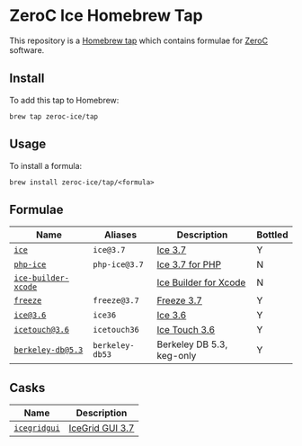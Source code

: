 # ZeroC Ice Homebrew Tap

This repository is a [Homebrew tap](https://github.com/Homebrew/brew/blob/master/docs/brew-tap.md) which contains formulae for [ZeroC](https://zeroc.com/) software.

## Install

To add this tap to Homebrew:
```
brew tap zeroc-ice/tap
```

## Usage

To install a formula:
```
brew install zeroc-ice/tap/<formula>
```

## Formulae

| Name                                                | Aliases         | Description                                                                                    | Bottled |
| --------------------------------------------------- | --------------- | ---------------------------------------------------------------------------------------------- | ------- |
| [`ice`](Formula/ice.rb)                             | `ice@3.7`       | [Ice 3.7](https://doc.zeroc.com/display/Ice37/Using+the+macOS+Binary+Distribution)             | Y       |
| [`php-ice`](Formula/php-ice.rb)                     | `php-ice@3.7`   | [Ice 3.7 for PHP](https://doc.zeroc.com/display/Ice37/Using+the+macOS+Binary+Distribution)     | N       |
| [`ice-builder-xcode`](Formula/ice-builder-xcode.rb) |                 | [Ice Builder for Xcode](https://github.com/zeroc-ice/ice-builder-xcode/)                       | N       |
| [`freeze`](Formula/freeze.rb)                       | `freeze@3.7`    | [Freeze 3.7](https://doc.zeroc.com/display/Freeze37/Using+the+macOS+Binary+Distribution)       | Y       |
| [`ice@3.6`](Formula/ice@3.6.rb)                     | `ice36`         | [Ice 3.6](https://doc.zeroc.com/display/Ice36/Using+the+macOS+Binary+Distribution)             | Y       |
| [`icetouch@3.6`](Formula/icetouch@3.6.rb)           | `icetouch36`    | [Ice Touch 3.6](https://doc.zeroc.com/display/Ice36/Using+the+Ice+Touch+Binary+Distribution)   | Y       |
| [`berkeley-db@5.3`](Formula/berkeley-db@5.3.rb)     | `berkeley-db53` | Berkeley DB 5.3, keg-only                                                                      | Y       |

## Casks

| Name                                | Description                                                                            |
| ----------------------------------- | ---------------------------------------------------------------------------------------|
| [`icegridgui`](Casks/icegridgui.rb) | [IceGrid GUI 3.7](https://doc.zeroc.com/ice/3.7/ice-services/icegrid/icegrid-gui-tool) |
